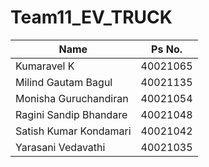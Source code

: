 # Team11_EV_TRUCK

| Name   |     Ps No.     |  
|----------|:-------------:|
|Kumaravel K|40021065|
|Milind Gautam Bagul|40021135|
|Monisha Guruchandiran | 40021054 | 
|Ragini Sandip Bhandare|40021048|
|Satish Kumar Kondamari|40021042|
|Yarasani Vedavathi|40021035|
